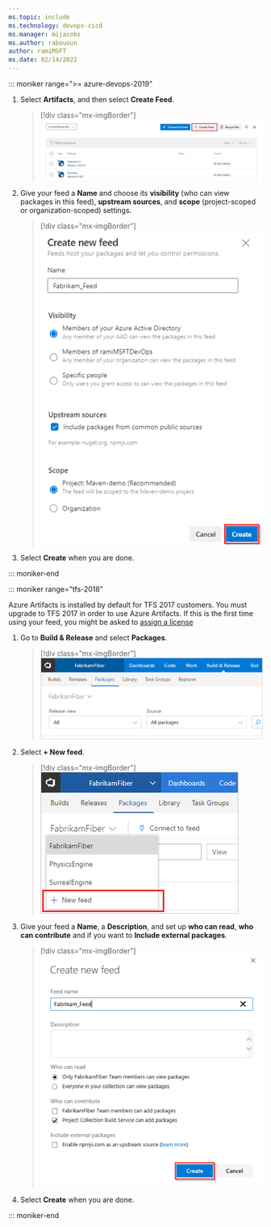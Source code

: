 ```yaml
---
ms.topic: include
ms.technology: devops-cicd
ms.manager: mijacobs
ms.author: rabououn
author: ramiMSFT
ms.date: 02/14/2022
---
```


::: moniker range=">= azure-devops-2019"

1. Select **Artifacts**, and then select **Create Feed**.

   > [!div class="mx-imgBorder"] 
   > ![Create a feed button](../media/new-feed-button-azure-devops-newnav.png)

1. Give your feed a **Name** and choose its **visibility** (who can view packages in this feed), **upstream sources**, and **scope** (project-scoped or organization-scoped) settings.

   > [!div class="mx-imgBorder"] 
   > ![New feed dialog box](../media/new-feed-dialog-azure-devops.png)

1. Select **Create** when you are done.

::: moniker-end

::: moniker range="tfs-2018"

Azure Artifacts is installed by default for TFS 2017 customers. You must upgrade to TFS 2017 in order to use Azure Artifacts. If this is the first time using your feed, you might be asked to [assign a license](../start-using-azure-artifacts.md?preserve-view=true&view=tfs-2018#assign-licenses-in-tfs)

1. Go to **Build & Release** and select **Packages**.

   > [!div class="mx-imgBorder"] 
   > ![Go to Azure Artifacts TFS](../media/goto-feed-hub.png)

1. Select **+ New feed**.

   > [!div class="mx-imgBorder"] 
   > ![New feed button TFS](../media/new-feed-button.png)

1. Give your feed a **Name**, a **Description**, and set up **who can read**, **who can contribute** and if you want to **Include external packages**.

   > [!div class="mx-imgBorder"] 
   > ![New feed dialog box TFS](../media/new-feed-dialog-azure-tfs.png)

1. Select **Create** when you are done.

::: moniker-end
